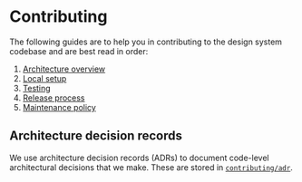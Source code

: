 # Contributing

The following guides are to help you in contributing to the design system codebase and are best read in order:

1. [Architecture overview](./contributing/01-architecture.md)
2. [Local setup](./contributing/02-local-setup.md)
3. [Testing](./contributing/03-testing.md)
4. [Release process](./contributing/04-release-process.md)
5. [Maintenance policy](./contributing/05-maintenance-process.md)

## Architecture decision records

We use architecture decision records (ADRs) to document code-level architectural decisions that we make. These are stored in [`contributing/adr`](./contributing/adr/README.md).
